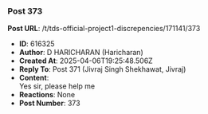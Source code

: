 ### Post 373
**Post URL**: /t/tds-official-project1-discrepencies/171141/373
- **ID**: 616325
- **Author**: D HARICHARAN  (Haricharan)
- **Created At**: 2025-04-06T19:25:48.506Z
- **Reply To**: Post 371 (Jivraj Singh Shekhawat, Jivraj)
- **Content**:  
  Yes sir, please help me
- **Reactions**: None
- **Post Number**: 373

